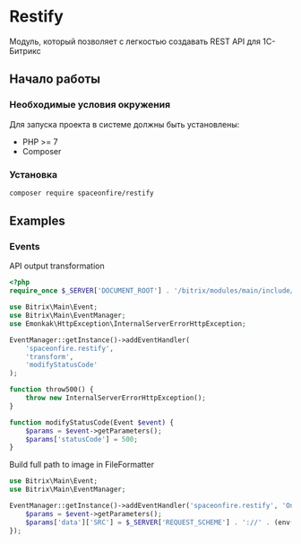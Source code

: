 # Restify

Модуль, который позволяет с легкостью создавать REST API для 1С-Битрикс

## Начало работы

### Необходимые условия окружения

Для запуска проекта в системе должны быть установлены:

- PHP >= 7
- Composer

### Установка

```bash
composer require spaceonfire/restify
```

## Examples

### Events

API output transformation

```php
<?php
require_once $_SERVER['DOCUMENT_ROOT'] . '/bitrix/modules/main/include/prolog_before.php';

use Bitrix\Main\Event;
use Bitrix\Main\EventManager;
use Emonkak\HttpException\InternalServerErrorHttpException;

EventManager::getInstance()->addEventHandler(
	'spaceonfire.restify',
	'transform',
	'modifyStatusCode'
);

function throw500() {
	throw new InternalServerErrorHttpException();
}

function modifyStatusCode(Event $event) {
	$params = $event->getParameters();
	$params['statusCode'] = 500;
}
```

Build full path to image in FileFormatter

```php
use Bitrix\Main\Event;
use Bitrix\Main\EventManager;

EventManager::getInstance()->addEventHandler('spaceonfire.restify', 'OnFileFormatter', function(Event $event) {
	$params = $event->getParameters();
	$params['data']['SRC'] = $_SERVER['REQUEST_SCHEME'] . '://' . (env('DOMAIN') ?: $_SERVER['HTTP_HOST']) . $params['data']['SRC'];
});
```
